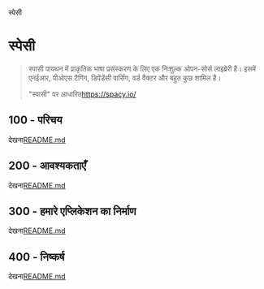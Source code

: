 स्पेसी

# स्पेसी

> स्पासी पायथन में प्राकृतिक भाषा प्रसंस्करण के लिए एक निःशुल्क ओपन-सोर्स लाइब्रेरी है। इसमें एनईआर, पीओएस टैगिंग, डिपेंडेंसी पार्सिंग, वर्ड वैक्टर और बहुत कुछ शामिल है।
>
> "स्पासी" पर आधारित<https://spacy.io/>

## 100 - परिचय

देखना[README.md](./100/README.md)

## 200 - आवश्यकताएँ

देखना[README.md](./200/README.md)

## 300 - हमारे एप्लिकेशन का निर्माण

देखना[README.md](./300/README.md)

## 400 - निष्कर्ष

देखना[README.md](./400/README.md)
